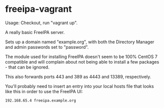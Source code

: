 freeipa-vagrant
===============

Usage: Checkout, run "vagrant up".

A really basic FreeIPA server.

Sets up a domain named "example.org", with both the Directory Manager and admin passwords set to "password".

The module used for installing FreeIPA doesn't seem to be 100% CentOS 7 compatible and will complain about not being able to install a few packages - that can be ignored.

This also forwards ports 443 and 389 as 4443 and 13389, respectively.

You'll probably need to insert an entry into your local hosts file that looks like this in order to use the FreeIPA UI:

```
192.168.65.4 freeipa.example.org
```
